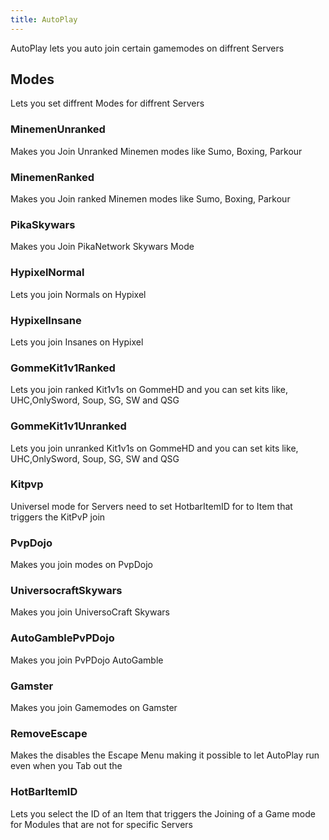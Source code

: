 ```yaml
---
title: AutoPlay
---
```

AutoPlay lets you auto join certain gamemodes on diffrent Servers

## Modes
Lets you set diffrent Modes for diffrent Servers

### MinemenUnranked
Makes you Join Unranked Minemen modes like Sumo, Boxing, Parkour

### MinemenRanked
Makes you Join ranked Minemen modes like Sumo, Boxing, Parkour

### PikaSkywars
Makes you Join PikaNetwork Skywars Mode

### HypixelNormal
Lets you join Normals on Hypixel

### HypixelInsane
Lets you join Insanes on Hypixel

### GommeKit1v1Ranked
Lets you join ranked Kit1v1s on GommeHD and you can set kits like, UHC,OnlySword, Soup, SG, SW and QSG

### GommeKit1v1Unranked
Lets you join unranked Kit1v1s on GommeHD and you can set kits like, UHC,OnlySword, Soup, SG, SW and QSG

### Kitpvp
Universel mode for Servers need to set HotbarItemID for to Item that triggers the KitPvP join

### PvpDojo
Makes you join modes on PvpDojo

### UniversocraftSkywars
Makes you join UniversoCraft Skywars

### AutoGamblePvPDojo
Makes you join PvPDojo AutoGamble

### Gamster
Makes you join Gamemodes on Gamster

### RemoveEscape
Makes the disables the Escape Menu making it possible to let AutoPlay run even when you Tab out the 

### HotBarItemID
Lets you select the ID of an Item that triggers the Joining of a Game mode for Modules that are not for specific Servers